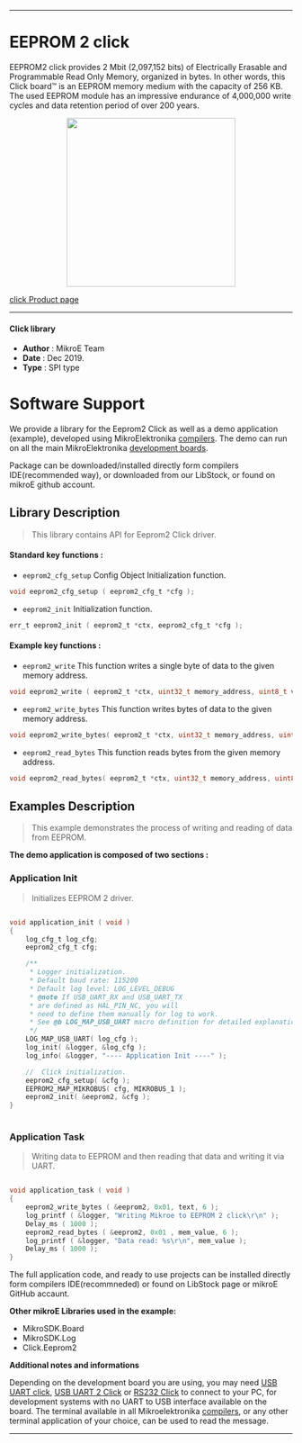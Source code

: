  

---
# EEPROM 2 click

EEPROM2 click provides 2 Mbit (2,097,152 bits) of Electrically Erasable and Programmable Read Only Memory, organized in bytes. 
In other words, this Click board™ is an EEPROM memory medium with the capacity of 256 KB. 
The used EEPROM module has an impressive endurance of 4,000,000 write cycles and data retention period of over 200 years.

<p align="center">
  <img src="https://download.mikroe.com/images/click_for_ide/eeprom2_click.png" height=300px>
</p>

[click Product page](https://www.mikroe.com/eeprom-2-click)

---


#### Click library 

- **Author**        : MikroE Team
- **Date**          : Dec 2019.
- **Type**          : SPI type


# Software Support

We provide a library for the Eeprom2 Click 
as well as a demo application (example), developed using MikroElektronika 
[compilers](https://shop.mikroe.com/compilers). 
The demo can run on all the main MikroElektronika [development boards](https://shop.mikroe.com/development-boards).

Package can be downloaded/installed directly form compilers IDE(recommended way), or downloaded from our LibStock, or found on mikroE github account. 

## Library Description

> This library contains API for Eeprom2 Click driver.

#### Standard key functions :

- `eeprom2_cfg_setup` Config Object Initialization function.
```c
void eeprom2_cfg_setup ( eeprom2_cfg_t *cfg ); 
```

- `eeprom2_init` Initialization function.
```c
err_t eeprom2_init ( eeprom2_t *ctx, eeprom2_cfg_t *cfg );
```

#### Example key functions :

- `eeprom2_write` This function writes a single byte of data to the given memory address.
```c
void eeprom2_write ( eeprom2_t *ctx, uint32_t memory_address, uint8_t value );
```
 
- `eeprom2_write_bytes` This function writes bytes of data to the given memory address.
```c
void eeprom2_write_bytes( eeprom2_t *ctx, uint32_t memory_address, uint8_t *value, uint8_t count );
```

- `eeprom2_read_bytes` This function reads bytes from the given memory address.
```c
void eeprom2_read_bytes( eeprom2_t *ctx, uint32_t memory_address, uint8_t *value, uint8_t count );
```

## Examples Description

> This example demonstrates the process of writing and
> reading of data from EEPROM.

**The demo application is composed of two sections :**

### Application Init 

> Initializes EEPROM 2 driver.

```c

void application_init ( void )
{
    log_cfg_t log_cfg;
    eeprom2_cfg_t cfg;

    /** 
     * Logger initialization.
     * Default baud rate: 115200
     * Default log level: LOG_LEVEL_DEBUG
     * @note If USB_UART_RX and USB_UART_TX 
     * are defined as HAL_PIN_NC, you will 
     * need to define them manually for log to work. 
     * See @b LOG_MAP_USB_UART macro definition for detailed explanation.
     */
    LOG_MAP_USB_UART( log_cfg );
    log_init( &logger, &log_cfg );
    log_info( &logger, "---- Application Init ----" );

    //  Click initialization.
    eeprom2_cfg_setup( &cfg );
    EEPROM2_MAP_MIKROBUS( cfg, MIKROBUS_1 );
    eeprom2_init( &eeprom2, &cfg );
}
  
```

### Application Task

> Writing data to EEPROM and then reading that data and writing it via UART.
 

```c

void application_task ( void )
{
    eeprom2_write_bytes ( &eeprom2, 0x01, text, 6 );
    log_printf ( &logger, "Writing Mikroe to EEPROM 2 click\r\n" );
    Delay_ms ( 1000 );
    eeprom2_read_bytes ( &eeprom2, 0x01 , mem_value, 6 );
    log_printf ( &logger, "Data read: %s\r\n", mem_value );
    Delay_ms ( 1000 );
}  

```

The full application code, and ready to use projects can be  installed directly form compilers IDE(recommneded) or found on LibStock page or mikroE GitHub accaunt.

**Other mikroE Libraries used in the example:** 

- MikroSDK.Board
- MikroSDK.Log
- Click.Eeprom2

**Additional notes and informations**

Depending on the development board you are using, you may need 
[USB UART click](https://shop.mikroe.com/usb-uart-click), 
[USB UART 2 Click](https://shop.mikroe.com/usb-uart-2-click) or 
[RS232 Click](https://shop.mikroe.com/rs232-click) to connect to your PC, for 
development systems with no UART to USB interface available on the board. The 
terminal available in all Mikroelektronika 
[compilers](https://shop.mikroe.com/compilers), or any other terminal application 
of your choice, can be used to read the message.



---
